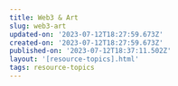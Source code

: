 ```yaml
---
title: Web3 & Art
slug: web3-art
updated-on: '2023-07-12T18:27:59.673Z'
created-on: '2023-07-12T18:27:59.673Z'
published-on: '2023-07-12T18:37:11.502Z'
layout: '[resource-topics].html'
tags: resource-topics
---
```



